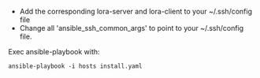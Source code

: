 - Add the corresponding lora-server and lora-client  to your ~/.ssh/config file
- Change all 'ansible_ssh_common_args'  to point to your ~/.ssh/config file.


Exec ansible-playbook with:
```
ansible-playbook -i hosts install.yaml
```
